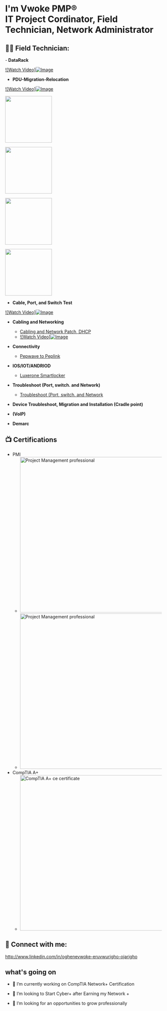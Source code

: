 <h1>I'm Vwoke PMP® <br/> IT Project Cordinator, Field Technician, Network Administrator </a></h1>

<h2>👨‍💻 Field Technician:</h2>

-<b> DataRack </b>

[![Watch Video]![Image](https://github.com/user-attachments/assets/339a887c-eeb5-45f4-affe-63494a685668 )](https://oghenevwoke.github.io/DataRack/IMG_2129_1%20(1).mp4)


- <b>PDU-Migration-Relocation </b>

[![Watch Video]![Image](https://github.com/user-attachments/assets/bd36f418-e104-4672-bd0b-980c8ea672c6 )](https://oghenevwoke.github.io/Video_PDU-Migration-Relocation/IMG_2189_1%20(1).mp4)


[<img src="https://github.com/user-attachments/assets/339a887c-eeb5-45f4-affe-63494a685668" width="150" height="150" />](https://oghenevwoke.github.io/DataRack/IMG_2129_1%20(1).mp4)

[<img src="https://github.com/user-attachments/assets/bd36f418-e104-4672-bd0b-980c8ea672c6" width="150" height="150" />](https://oghenevwoke.github.io/Video_PDU-Migration-Relocation/IMG_2189_1%20(1).mp4)

[<img src="https://github.com/user-attachments/assets/b7a6300c-ad0e-4208-aa6e-16cc33cd7c30" width="150" height="150" />](https://oghenevwoke.github.io/Cable-Port-and-Switch-test/IMG_2048_1%20(1)%20(1).mp4)

[<img src="https://github.com/user-attachments/assets/a6733d5c-7e1e-4ff9-9f67-3868bf9d68b7" width="150" height="150" />](https://oghenevwoke.github.io/Watch-video/IMG_2049_1%20(1).mp4)

- <b>Cable, Port, and Switch Test </b>

[![Watch Video]![Image](https://github.com/user-attachments/assets/b7a6300c-ad0e-4208-aa6e-16cc33cd7c30 )](https://oghenevwoke.github.io/Cable-Port-and-Switch-test/IMG_2048_1%20(1)%20(1).mp4)


- <b>Cabling and Networking </b>
  - [Cabling and Network Patch, DHCP](https://github.com/Oghenevwoke/Cabling-and-Network-Patch)
  - [![Watch Video]![Image](https://github.com/user-attachments/assets/a6733d5c-7e1e-4ff9-9f67-3868bf9d68b7 )](https://oghenevwoke.github.io/Watch-video/IMG_2049_1%20(1).mp4)
    
- <b>Connectivity </b>
  - [Pepwave to Peplink](https://github.com/Oghenevwoke/Connectivity-Pepwave---Peplink-/blob/main/README.md)

- <b> IOS/IOT/ANDRIOD </b>
  - [Luxerone Smartlocker](https://github.com/Oghenevwoke/Luxerone-Smartlocker/blob/main/README.md)

- <b>Troubleshoot (Port, switch. and Network)</b>
  - [Troubleshoot (Port, switch. and Network](https://github.com/Oghenevwoke/Troubleshoot-Port-Switches-and-Network-/blob/main/README.md)

- <b> Device Troubleshoot, Migration and Installation (Cradle point)</b>

- <b> (VoIP) </b>

- <b> Demarc </b>

<h2>📺 Certifications </h2>

- PMI
  - <img src="https://github.com/user-attachments/assets/2bf32e4d-f9fa-455f-a665-470f61be3042" alt="Project Management professional" width="500" height="500">
  - <img src="https://github.com/user-attachments/assets/e545d380-7847-4cc4-8245-e72c8c6f47bb" alt="Project Management professional" width="500" height="500">
- CompTIA A+
    - <img src="https://github.com/user-attachments/assets/3847f1f2-04c0-4659-94ac-23a54975ff77" alt="CompTIA A+ ce certificate" width="500" height="500">


<h2> 🤳 Connect with me:</h2>

http://www.linkedin.com/in/oghenevwoke-eruvwurigho-ojarigho


[linkedin]: (http://www.linkedin.com/in/oghenevwoke-eruvwurigho-ojarigho)



<h2> what's going on</h2>

- 🔭 I’m currently working on CompTIA Network+ Certification

- 👯 I’m looking to Start Cyber+ after Earning my Network +
- 🤔 I’m looking for an opportunities to grow professionally
